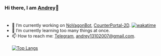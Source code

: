 ### Hi there, I am [Andrey](https://mootfrost.ru/)👋
# 

- 🔭 I’m currently working on [NoVagonBot](https://git.mootfrost.ru/Mootfrost777/NoVagonBot), [CounterPortal-2D](https://github.com/Mootfrost777/CounterPortal-2D).     [![wakatime](https://wakatime.com/badge/user/143f2c09-da14-437e-b196-96381508f66b.svg)](https://wakatime.com/@143f2c09-da14-437e-b196-96381508f66b)
- 🌱 I’m currently learning too many things at once.
- 📫 How to reach me: [Telegram](https://t.me/mootfrost), [andrey13102007@gmail.com](mailto:andrey13102007@gmail.com?subject=I'm%20from%20your%20GitHub.).<br/><br/>
[![Top Langs](https://github-readme-stats.vercel.app/api/top-langs/?username=Mootfrost777&theme=onedark)](https://github.com/anuraghazra/github-readme-stats)

